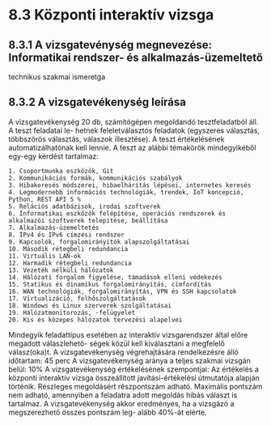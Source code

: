# 8.3 Központi interaktív vizsga

## 8.3.1 A vizsgatevénység megnevezése: Informatikai rendszer- és alkalmazás-üzemeltető
technikus szakmai ismeretga

## 8.3.2 A vizsgatevékenység leírása
A vizsgatevékenység 20 db, számítógépen megoldandó tesztfeladatból áll. A teszt feladatai le-
hetnek feleletválasztós feladatok (egyszeres választás, többszörös választás, válaszok illesztése).
A teszt értékelésének automatizálhatónak kell lennie.
A teszt az alábbi témakörök mindegyikéből egy-egy kérdést tartalmaz:

    1. Csoportmunka eszközök, Git
    2. Kommunikációs formák, kommunikációs szabályok
    3. Hibakeresés módszerei, hibaelhárítás lépései, internetes keresés
    4. Legmodernebb információs technológiák, trendek, IoT koncepció, Python, REST API 5 %
    5. Relációs adatbázisok, irodai szoftverek
    6. Informatikai eszközök felépítése, operációs rendszerek és alkalmazói szoftverek telepítése, beállítása
    7. Alkalmazás-üzemeltetés
    8. IPv4 és IPv6 címzési rendszer
    9. Kapcsolók, forgalomirányítók alapszolgáltatásai
    10. Második rétegbeli redundancia
    11. Virtuális LAN-ok
    12. Harmadik rétegbeli redundancia
    13. Vezeték nélküli hálózatok
    14. Hálózati forgalom figyelése, támadások elleni védekezés
    15. Statikus és dinamikus forgalomirányítás, címfordítás
    16. WAN technológiák, forgalomirányítás, VPN és SSH kapcsolatok
    17. Virtualizáció, felhőszolgáltatások
    18. Windows és Linux szerverek szolgáltatásai
    19. Hálózatmonitorozás, -felügyelet
    20. Kis és közepes hálózatok tervezési alapelvei
       
Mindegyik feladattípus esetében az interaktív vizsgarendszer által előre megadott válaszlehető-
ségek közül kell kiválasztani a megfelelő válasz(oka)t.
A vizsgatevékenység végrehajtására rendelkezésre álló időtartam: 45 perc
A vizsgatevékenység aránya a teljes szakmai vizsgán belül: 10%
A vizsgatevékenység értékelésének szempontjai:
Az értékelés a központi interaktív vizsga összeállított javítási-értékelési útmutatója alapján
történik.
Részleges megoldásért részpontszám adható. Maximális pontszám nem adható, amennyiben a
feladatra adott megoldás hibás választ is tartalmaz.
A vizsgatevékenység akkor eredményes, ha a vizsgázó a megszerezhető összes pontszám leg-
alább 40%-át elérte.
